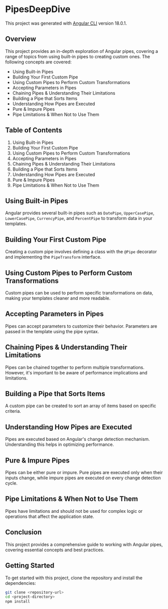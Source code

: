 # PipesDeepDive

This project was generated with [Angular CLI](https://github.com/angular/angular-cli) version 18.0.1.

## Overview
This project provides an in-depth exploration of Angular pipes, covering a range of topics from using built-in pipes to creating custom ones. The following concepts are covered:

- Using Built-in Pipes
- Building Your First Custom Pipe
- Using Custom Pipes to Perform Custom Transformations
- Accepting Parameters in Pipes
- Chaining Pipes & Understanding Their Limitations
- Building a Pipe that Sorts Items
- Understanding How Pipes are Executed
- Pure & Impure Pipes
- Pipe Limitations & When Not to Use Them

## Table of Contents
1. Using Built-in Pipes
2. Building Your First Custom Pipe
3. Using Custom Pipes to Perform Custom Transformations
4. Accepting Parameters in Pipes
5. Chaining Pipes & Understanding Their Limitations
6. Building a Pipe that Sorts Items
7. Understanding How Pipes are Executed
8. Pure & Impure Pipes
9. Pipe Limitations & When Not to Use Them

## Using Built-in Pipes
Angular provides several built-in pipes such as `DatePipe`, `UpperCasePipe`, `LowerCasePipe`, `CurrencyPipe`, and `PercentPipe` to transform data in your templates.

## Building Your First Custom Pipe
Creating a custom pipe involves defining a class with the `@Pipe` decorator and implementing the `PipeTransform` interface.

## Using Custom Pipes to Perform Custom Transformations
Custom pipes can be used to perform specific transformations on data, making your templates cleaner and more readable.

## Accepting Parameters in Pipes
Pipes can accept parameters to customize their behavior. Parameters are passed in the template using the pipe syntax.

## Chaining Pipes & Understanding Their Limitations
Pipes can be chained together to perform multiple transformations. However, it's important to be aware of performance implications and limitations.

## Building a Pipe that Sorts Items
A custom pipe can be created to sort an array of items based on specific criteria.

## Understanding How Pipes are Executed
Pipes are executed based on Angular's change detection mechanism. Understanding this helps in optimizing performance.

## Pure & Impure Pipes
Pipes can be either pure or impure. Pure pipes are executed only when their inputs change, while impure pipes are executed on every change detection cycle.

## Pipe Limitations & When Not to Use Them
Pipes have limitations and should not be used for complex logic or operations that affect the application state.

## Conclusion
This project provides a comprehensive guide to working with Angular pipes, covering essential concepts and best practices.

## Getting Started
To get started with this project, clone the repository and install the dependencies:

```bash
git clone <repository-url>
cd <project-directory>
npm install
